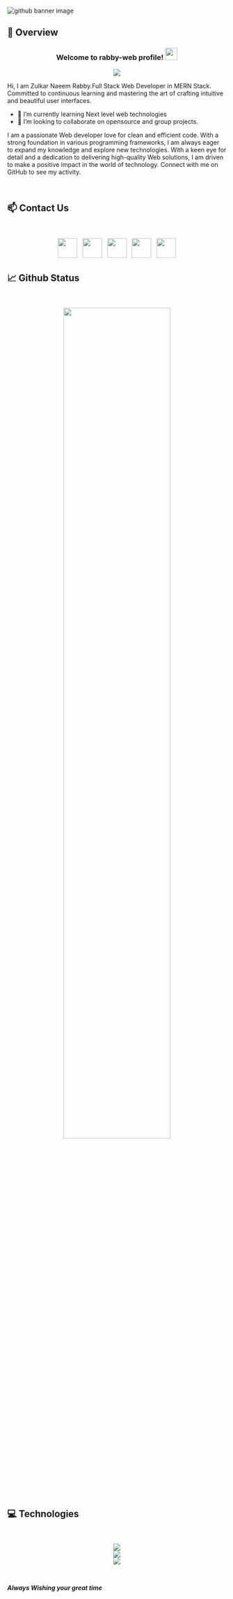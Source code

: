 ![github banner image](https://i.ibb.co.com/7VKDXzB/Blue-and-White-Abstract-Technology-Linked-In-Banner-4.png)

## :eyes: Overview

<h3 align="center">
Welcome to rabby-web profile!
  <img src="https://media.giphy.com/media/hvRJCLFzcasrR4ia7z/giphy.gif" width="28">
</h3>

<p align="center">
  <img src="https://readme-typing-svg.herokuapp.com?center=true&width=380&lines=Front-End+Web+Developer;MERN+Stack+Developer;1%2B+years+of+coding+experience;Always+learning+new+things">
</p>
Hi, I am Zulkar Naeem Rabby.Full Stack Web Developer in MERN Stack. Committed to continuous learning and mastering the art of crafting intuitive and beautiful user interfaces.

- 🌱 I’m currently learning Next level web technologies
- 👯 I’m looking to collaborate on opensource and group projects.

I am a passionate Web developer love for clean and efficient code. With a strong foundation in various programming frameworks, I am always eager to expand my knowledge and explore new technologies. With a keen eye for detail and a dedication to delivering high-quality Web solutions, I am driven to make a positive impact in the world of technology. Connect with me on GitHub to see my activity.

<br/>

## :mailbox: Contact Us

<br />

[<p align="center"><img height="45" width="45" src="https://i.ibb.co.com/5hD50Xq/icons8-whatsapp-94.png">](#)&nbsp;&nbsp;&nbsp;[<img width="45"  height="45" src="https://i.ibb.co.com/17jXHzJ/icons8-facebook-messenger-94.png">](#)&nbsp;&nbsp;&nbsp;[<img width="45"  height="45" src="https://i.ibb.co.com/GT7kkxV/icons8-facebook-94.png">](https://www.facebook.com/rabby.000.111)&nbsp;&nbsp;&nbsp;[<img width="45"  height="45" src="https://i.ibb.co.com/8j88gPN/icons8-gmail-logo-94.png">](mailto:rabby.webdeveloper@gmail.com)&nbsp;&nbsp;&nbsp;[<img width="45" height="45" src="https://i.ibb.co.com/kDwgrxN/icons8-linkedin-94.png"> </p>](https://www.linkedin.com/in/rabby-web/)


## :chart_with_upwards_trend: Github Status
<br />

<p align="center" >
<img width="70%" src="https://streak-stats.demolab.com?user=rabby-web&theme=whatsapp-dark2" />
</p>

## :computer: Technologies

<br />

<p align="center">
  <a href="https://skillicons.dev">
    <img  src="https://skillicons.dev/icons?i=js,typescript,react,nextjs,redux,mui,tailwindcss,html,css" />
    <br/>
    <img  src="https://skillicons.dev/icons?i=nodejs,expressjs,mongodb,postgresql,prisma,redis" />
    <br/>
    <img  src="https://skillicons.dev/icons?i=git,github,postman,vscode" />
  </a>
</p>

<br>

**_Always Wishing your great time_**

<br>

